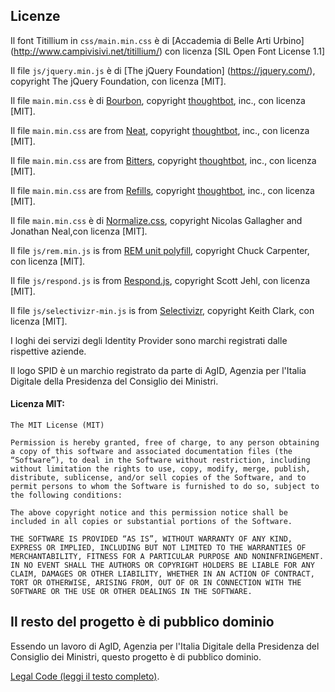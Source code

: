 ## Licenze

Il font Titillium in `css/main.min.css` è di [Accademia di Belle Arti Urbino] (http://www.campivisivi.net/titillium/) con licenza [SIL Open Font License 1.1]

Il file `js/jquery.min.js` è di [The jQuery Foundation] (https://jquery.com/), copyright The jQuery Foundation, con licenza [MIT].

Il file `main.min.css` è di [Bourbon](http://bourbon.io/), copyright [thoughtbot](https://thoughtbot.com/), inc., con licenza [MIT].

Il file `main.min.css` are from [Neat](http://neat.bourbon.io/), copyright [thoughtbot](https://thoughtbot.com/), inc., con licenza [MIT].

Il file `main.min.css` are from [Bitters](http://bitters.bourbon.io/), copyright [thoughtbot](https://thoughtbot.com/), inc., con licenza [MIT].

Il file `main.min.css` are from [Refills](http://refills.bourbon.io/), copyright [thoughtbot](https://thoughtbot.com/), inc., con licenza [MIT].

Il file `main.min.css` è di [Normalize.css](https://github.com/necolas/normalize.css), copyright Nicolas Gallagher and Jonathan Neal,con licenza [MIT].

Il file `js/rem.min.js` is from [REM unit polyfill](https://github.com/chuckcarpenter/REM-unit-polyfill), copyright Chuck Carpenter, con licenza [MIT].

Il file `js/respond.js` is from [Respond.js](https://github.com/scottjehl/Respond), copyright Scott Jehl, con licenza [MIT].

Il file `js/selectivizr-min.js` is from [Selectivizr](http://selectivizr.com/), copyright Keith Clark, con licenza [MIT].

I loghi dei servizi degli Identity Provider sono marchi registrati dalle rispettive aziende.

Il logo SPID è un marchio registrato da parte di AgID, Agenzia per l'Italia Digitale della Presidenza del Consiglio dei Ministri.

#### Licenza MIT:

```
The MIT License (MIT)

Permission is hereby granted, free of charge, to any person obtaining a copy of this software and associated documentation files (the “Software”), to deal in the Software without restriction, including without limitation the rights to use, copy, modify, merge, publish, distribute, sublicense, and/or sell copies of the Software, and to permit persons to whom the Software is furnished to do so, subject to the following conditions:

The above copyright notice and this permission notice shall be included in all copies or substantial portions of the Software.

THE SOFTWARE IS PROVIDED “AS IS”, WITHOUT WARRANTY OF ANY KIND, EXPRESS OR IMPLIED, INCLUDING BUT NOT LIMITED TO THE WARRANTIES OF MERCHANTABILITY, FITNESS FOR A PARTICULAR PURPOSE AND NONINFRINGEMENT. IN NO EVENT SHALL THE AUTHORS OR COPYRIGHT HOLDERS BE LIABLE FOR ANY CLAIM, DAMAGES OR OTHER LIABILITY, WHETHER IN AN ACTION OF CONTRACT, TORT OR OTHERWISE, ARISING FROM, OUT OF OR IN CONNECTION WITH THE SOFTWARE OR THE USE OR OTHER DEALINGS IN THE SOFTWARE.
```

## Il resto del progetto è di pubblico dominio

Essendo un lavoro di AgID, Agenzia per l'Italia Digitale della Presidenza del Consiglio dei Ministri, questo progetto è di pubblico dominio.

[Legal Code (leggi il testo completo)](https://creativecommons.org/publicdomain/zero/1.0/legalcode).